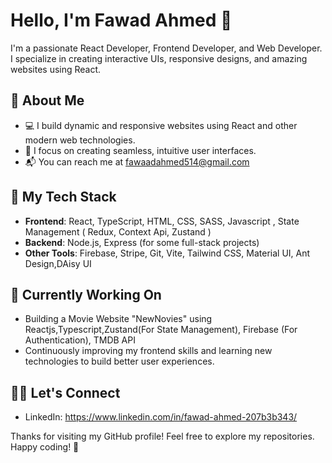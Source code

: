 # Hello, I'm Fawad Ahmed 👋

I'm a passionate React Developer, Frontend Developer, and Web Developer. I specialize in creating interactive UIs, responsive designs, and amazing websites using React.

## 🚀 About Me

- 💻 I build dynamic and responsive websites using React and other modern web technologies.
- 🎨 I focus on creating seamless, intuitive user interfaces.
- 📬 You can reach me at fawaadahmed514@gmail.com

## 🌱 My Tech Stack

- **Frontend**: React, TypeScript, HTML, CSS, SASS, Javascript , State Management (  Redux, Context Api, Zustand )
- **Backend**: Node.js, Express (for some full-stack projects)
- **Other Tools**: Firebase, Stripe, Git, Vite, Tailwind CSS, Material UI, Ant Design,DAisy UI

## 🔧 Currently Working On

- Building a Movie Website "NewNovies" using Reactjs,Typescript,Zustand(For State Management), Firebase (For Authentication), TMDB API
- Continuously improving my frontend skills and learning new technologies to build better user experiences.
  

## 👨‍💻 Let's Connect

- LinkedIn: https://www.linkedin.com/in/fawad-ahmed-207b3b343/


Thanks for visiting my GitHub profile! Feel free to explore my repositories. Happy coding! 🚀
